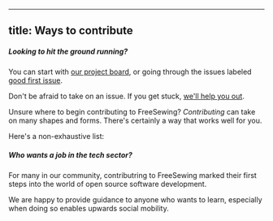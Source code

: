 ***

## title: Ways to contribute

<Tip>

##### Looking to hit the ground running?

You can start with [our project board](https://todo.freesewing.org/), or
going through the issues labeled [good first issue](https://github.com/freesewing/freesewing/issues?q=is%3Aissue+is%3Aopen+label%3A%22%F0%9F%91%8D+good+first+issue%22).

Don't be afraid to take on an issue. If you get stuck, [we'll help you out](https://discord.freesewing.org/).

</Tip>

Unsure where to begin contributing to FreeSewing?
*Contributing* can take on many shapes and forms.
There's certainly a way that works well for you.

Here's a non-exhaustive list:

<ReadMore list />

<Note>

##### Who wants a job in the tech sector?

For many in our community, contributring to FreeSewing marked their
first steps into the world of open source software development.

We are happy to provide guidance to anyone who wants to learn,
especially when doing so enables upwards social mobility.

</Note>
